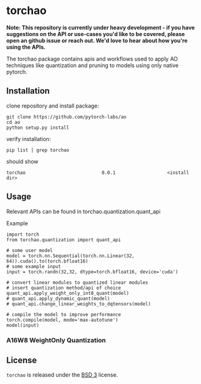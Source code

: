 # torchao

**Note: This repository is currently under heavy development - if you have suggestions on the API or use-cases you'd like to be covered, please open an github issue or reach out. We'd love to hear about how you're using the APIs.**

The torchao package contains apis and workflows used to apply AO techniques like quantization and pruning to models using only native pytorch.

## Installation

clone repository and install package:

```
git clone https://github.com/pytorch-labs/ao
cd ao
python setup.py install
```

verify installation:

```
pip list | grep torchao
```

should show
```
torchao                            0.0.1                   <install dir>
```

## Usage

Relevant APIs can be found in torchao.quantization.quant_api

Example

```
import torch
from torchao.quantization import quant_api

# some user model
model = torch.nn.Sequential(torch.nn.Linear(32, 64)).cuda().to(torch.bfloat16)
# some example input
input = torch.randn(32,32, dtype=torch.bfloat16, device='cuda')

# convert linear modules to quantized linear modules
# insert quantization method/api of choice
quant_api.apply_weight_only_int8_quant(model)
# quant_api.apply_dynamic_quant(model)
# quant_api.change_linear_weights_to_dqtensors(model)

# compile the model to improve performance
torch.compile(model, mode='max-autotune')
model(input)
```

### A16W8 WeightOnly Quantization

## License

`torchao` is released under the [BSD 3](https://github.com/pytorch-labs/ao/blob/main/LICENSE) license.
